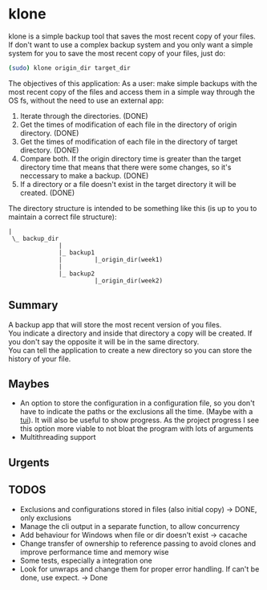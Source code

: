 # klone
klone is a simple backup tool that saves the most recent copy of your files. If don't want to use a complex backup system and you only want a simple system for you to save the most recent copy of your files, just do:
```bash
(sudo) klone origin_dir target_dir
```
The objectives of this application:
As a user: make simple backups with the most recent copy of the files and access them in a simple way through the OS fs, without the need to use an external app:
1. Iterate through the directories.  (DONE)
2. Get the times of modification of each file in the directory of origin directory.  (DONE)
3. Get the times of modification of each file in the directory of target directory.  (DONE)
4. Compare both. If the origin directory time is greater than the target directory time that means that there were some changes, so it's neccessary to make a backup.  (DONE)
5. If a directory or a file doesn't exist in the target directory it will be created.  (DONE)

The directory structure is intended to be something like this (is up to you to maintain a correct file structure):
```
|
 \_ backup_dir
              |
              |_ backup1
              |         |_origin_dir(week1)
              |
              |_ backup2
                        |_origin_dir(week2)
```
## Summary
A backup app that will store the most recent version of you files.  
You indicate a directory and inside that directory a copy will be created. If you don't say the opposite it will be in the same directory.  
You can tell the application to create a new directory so you can store the history of your file.  
## Maybes
- An option to store the configuration in a configuration file, so you don't have to indicate the paths or the exclusions all the time. (Maybe with a [tui](https://docs.rs/tui/latest/tui)). It will also be useful to show progress. As the project progress I see this option more viable to not bloat the program with lots of arguments
- Multithreading support
## Urgents
## TODOS
- Exclusions and configurations stored in files (also initial copy) -> DONE, only exclusions
- Manage the cli output in a separate function, to allow concurrency
- Add behaviour for Windows when file or dir doesn't exist -> cacache
- Change transfer of ownership to reference passing to avoid clones and improve performance time and memory wise
- Some tests, especially a integration one
- Look for unwraps and change them for proper error handling. If can't be done, use expect. -> Done
